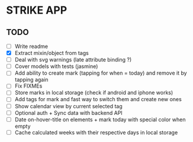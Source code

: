 # STRIKE APP

## TODO

- [ ] Write readme
- [x] Extract mixin/object from tags
- [ ] Deal with svg warnings (late attribute binding ?)
- [ ] Cover models with tests (jasmine)
- [ ] Add ability to create mark (tapping for when = today) and remove it by tapping again
- [ ] Fix FIXMEs
- [ ] Store marks in local storage (check if android and iphone works)
- [ ] Add tags for mark and fast way to switch them and create new ones
- [ ] Show calendar view by current selected tag
- [ ] Optional auth + Sync data with backend API
- [ ] Date on-hover-title on elements + mark today with special color when empty
- [ ] Cache calculated weeks with their respective days in local storage
